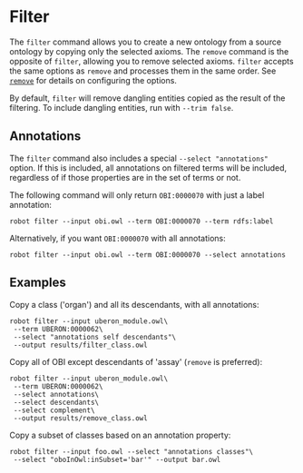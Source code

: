 # Filter

The `filter` command allows you to create a new ontology from a source ontology by copying only the selected axioms. The `remove` command is the opposite of `filter`, allowing you to remove selected axioms. `filter` accepts the same options as `remove` and processes them in the same order. See [`remove`](/remove) for details on configuring the options.

By default, `filter` will remove dangling entities copied as the result of the filtering. To include dangling entities, run with `--trim false`.

## Annotations

The `filter` command also includes a special `--select "annotations"` option. If this is included, all annotations on filtered terms will be included, regardless of if those properties are in the set of terms or not.

The following command will only return `OBI:0000070` with just a label annotation:
```
robot filter --input obi.owl --term OBI:0000070 --term rdfs:label
```

Alternatively, if you want `OBI:0000070` with all annotations:
```
robot filter --input obi.owl --term OBI:0000070 --select annotations
```

## Examples

Copy a class ('organ') and all its descendants, with all annotations:

    robot filter --input uberon_module.owl\
     --term UBERON:0000062\
     --select "annotations self descendants"\
     --output results/filter_class.owl

Copy all of OBI except descendants of 'assay' (`remove` is preferred):

    robot filter --input uberon_module.owl\
     --term UBERON:0000062\
     --select annotations\
     --select descendants\
     --select complement\
     --output results/remove_class.owl

Copy a subset of classes based on an annotation property:

```
robot filter --input foo.owl --select "annotations classes"\
 --select "oboInOwl:inSubset='bar'" --output bar.owl
```

